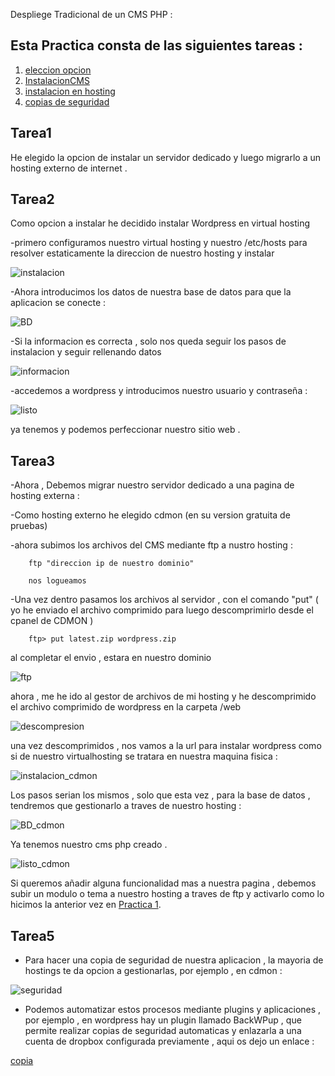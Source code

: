 Despliege Tradicional de un CMS PHP : 

## Esta Practica consta de las siguientes tareas :

1. [eleccion opcion](#tarea1)
2. [InstalacionCMS](#tarea2)
3. [instalacion en hosting](#tarea3)
4. [copias de seguridad](#tarea5)
## Tarea1

He elegido la opcion de instalar un servidor dedicado y luego migrarlo a un hosting externo de internet .


## Tarea2 

Como opcion a instalar he decidido instalar Wordpress en virtual hosting 

-primero configuramos nuestro virtual hosting y nuestro /etc/hosts para resolver estaticamente la direccion de nuestro hosting y instalar 

![instalacion](capturas/instalacion.png) 

-Ahora introducimos los datos de nuestra base de datos para que la aplicacion se conecte :

![BD](capturas/BD2.png)

-Si la informacion es correcta , solo nos queda seguir los pasos de instalacion y seguir rellenando datos 

![informacion](capturas/informacion.png)

-accedemos a wordpress y introducimos nuestro usuario y contraseña :

![listo](capturas/listo.png)

ya tenemos y podemos perfeccionar nuestro sitio web .

## Tarea3

-Ahora , Debemos migrar nuestro servidor dedicado a una pagina de hosting externa :

-Como hosting externo he elegido cdmon (en su version gratuita de pruebas) 

-ahora subimos los archivos del CMS mediante ftp a nustro hosting :

~~~	
	ftp "direccion ip de nuestro dominio"

	nos logueamos
~~~

-Una vez dentro pasamos los archivos al servidor , con el comando "put" ( yo he enviado el archivo comprimido para luego descomprimirlo desde el cpanel de CDMON )

~~~
	ftp> put latest.zip wordpress.zip
~~~
	
al completar el envio , estara en nuestro dominio 

![ftp](capturas/ftp.png)

ahora , me he ido al gestor de archivos de mi hosting y he descomprimido el archivo comprimido de wordpress en la carpeta /web

![descompresion](capturas/descompresion.png)

una vez descomprimidos , nos vamos a la url para instalar wordpress como si de nuestro virtualhosting se tratara en nuestra maquina fisica :

![instalacion_cdmon](capturas/instalacion_cdmon.png)

Los pasos serian los mismos , solo que esta vez , para la base de datos , tendremos que gestionarlo a traves de nuestro hosting :

![BD_cdmon](capturas/BD_cdmon.png)

Ya tenemos nuestro cms php creado .

![listo_cdmon](capturas/listo_cdmon.png)

Si queremos añadir alguna funcionalidad mas a nuestra pagina , debemos subir un modulo o tema a nuestro hosting a traves de ftp y activarlo como lo hicimos la anterior vez en [Practica 1](./practica1.md).


## Tarea5 


- Para hacer una copia de seguridad de nuestra aplicacion , la mayoria de hostings te da opcion a gestionarlas, por ejemplo , en cdmon :

![seguridad](capturas/copia_seguridad.png)

 

- Podemos automatizar estos procesos mediante plugins y aplicaciones , por ejemplo , en wordpress hay un plugin llamado BackWPup , que permite realizar copias de seguridad automaticas y enlazarla a una cuenta de dropbox configurada previamente , aqui os dejo un enlace :

[copia](https://youtu.be/FKwRBLpSNhE)












